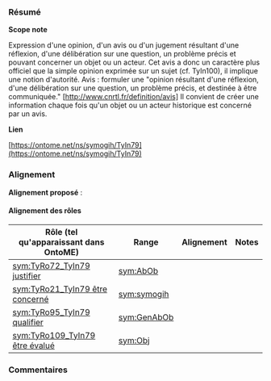 ### Résumé

**Scope note**

Expression d'une opinion, d'un avis ou d'un jugement résultant d'une réflexion, d'une délibération sur une question, un problème précis et pouvant concerner un objet ou un acteur. Cet avis a donc un caractère plus officiel que la simple opinion exprimée sur un sujet (cf. TyIn100), il implique une notion d'autorité.	Avis : formuler une "opinion résultant d'une réflexion, d'une délibération sur une question, un problème précis, et destinée à être communiquée." [http://www.cnrtl.fr/definition/avis]	Il convient de créer une information chaque fois qu'un objet ou un acteur historique est concerné par un avis.

**Lien**

[https://ontome.net/ns/symogih/TyIn79](https://ontome.net/ns/symogih/TyIn79)

### Alignement

**Alignement proposé** :

#### Alignement des rôles

| Rôle (tel qu'apparaissant dans OntoME) | Range | Alignement | Notes |
| ----- | ----- | ----- | ----- |
| [sym:TyRo72_TyIn79 justifier](https://ontome.net/ns/symogih/TyRo72_TyIn79) | [sym:AbOb](https://ontome.net/ns/symogih/AbOb) |   |   |
| [sym:TyRo21_TyIn79 être concerné](https://ontome.net/ns/symogih/TyRo21_TyIn79) | [sym:symogih](https://ontome.net/ns/symogih/symogih) |   |   |
| [sym:TyRo95_TyIn79 qualifier](https://ontome.net/ns/symogih/TyRo95_TyIn79) | [sym:GenAbOb](https://ontome.net/ns/symogih/GenAbOb) |   |   |
| [sym:TyRo109_TyIn79 être évalué](https://ontome.net/ns/symogih/TyRo109_TyIn79) | [sym:Obj](https://ontome.net/ns/symogih/Obj) |   |   |

### Commentaires